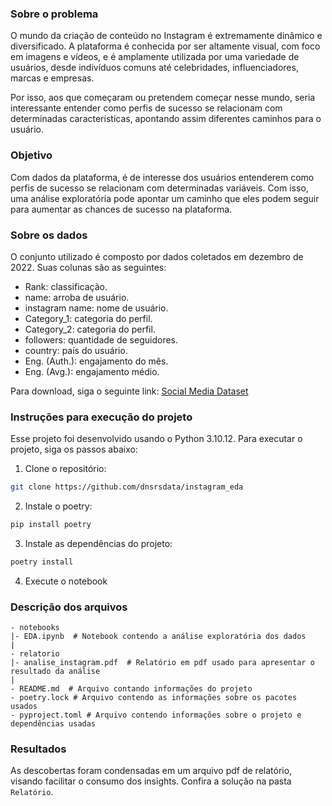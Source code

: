 ### Sobre o problema

O mundo da criação de conteúdo no Instagram é extremamente dinâmico e 
diversificado. A plataforma é conhecida por ser altamente visual, com foco em 
imagens e vídeos, e é amplamente utilizada por uma variedade de usuários, desde 
indivíduos comuns até celebridades, influenciadores, marcas e empresas.

Por isso, aos que começaram ou pretendem começar nesse mundo, seria interessante
entender como perfis de sucesso se relacionam com determinadas características,
apontando assim diferentes caminhos para o usuário.

### Objetivo

Com dados da plataforma, é de interesse dos usuários entenderem como perfis de
sucesso se relacionam com determinadas variáveis. Com isso, uma análise 
exploratória pode apontar um caminho que eles podem seguir para aumentar as 
chances de sucesso na plataforma.

### Sobre os dados

O conjunto utilizado é composto por dados coletados em dezembro de 2022. Suas 
colunas são as seguintes:
- Rank: classificação.
- name: arroba de usuário.
- instagram name: nome de usuário.
- Category_1: categoria do perfil.
- Category_2: categoria do perfil.
- followers: quantidade de seguidores.
- country: país do usuário.
- Eng. (Auth.): engajamento do mês.
- Eng. (Avg.): engajamento médio.

Para download, siga o seguinte link: [Social Media Dataset](https://www.kaggle.com/datasets/ramjasmaurya/top-1000-social-media-channels)

### Instruções para execução do projeto

Esse projeto foi desenvolvido usando o Python 3.10.12. Para executar o projeto,
siga os passos abaixo:

1. Clone o repositório:
```sh
git clone https://github.com/dnsrsdata/instagram_eda
```
2. Instale o poetry:
```sh
pip install poetry
```
3. Instale as dependências do projeto:
```sh
poetry install
```
4. Execute o notebook

### Descrição dos arquivos

    - notebooks
    |- EDA.ipynb  # Notebook contendo a análise exploratória dos dados
    |
    - relatorio
    |- analise_instagram.pdf  # Relatório em pdf usado para apresentar o resultado da análise 
    |
    - README.md  # Arquivo contando informações do projeto
    - poetry.lock # Arquivo contendo as informações sobre os pacotes usados
    - pyproject.toml # Arquivo contendo informações sobre o projeto e dependências usadas

### Resultados

As descobertas foram condensadas em um arquivo pdf de relatório, visando
facilitar o consumo dos insights. Confira a solução na pasta ```Relatório```.